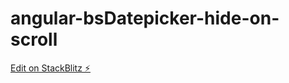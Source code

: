 # angular-bsDatepicker-hide-on-scroll

[Edit on StackBlitz ⚡️](https://stackblitz.com/edit/angular-ivy-2swahw)

